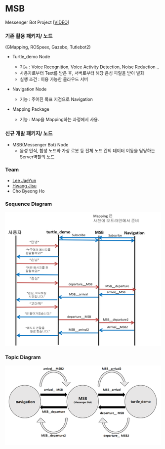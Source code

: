 # MSB
Messenger Bot Project
[[VIDEO](https://www.youtube.com/watch?v=fgXrmwN3tbE)]  

### 기존 활용 패키지/ 노드   
(GMapping, ROSpeex, Gazebo, Tutlebot2)
* Turtle_demo Node   
  * 기능 : Voice Recognition, Voice Activity Detection, Noise Reduction ..
  * 사용자로부터 Text를 받은 후, 서버로부터 해당 음성 파일을 받아 발화   
  * 실행 조건 : 이용 가능한 클라우드 서버
  
* Navigation Node  
  * 기능 : 주어진 목표 지점으로 Navigation

* Mapping Package
  * 기능 : Map을 Mapping하는 과정에서 사용.
  
### 신규 개발 패키지/ 노드 
* MSB(Messenger Bot) Node
  * 음성 인식, 합성 노드와 가상 로봇 등 전체 노드 간의 데이터 이동을 담당하는 Server역할의 노드

### Team
* [Lee JaeYun](https://github.com/jaeyun95)
* [Hwang Jisu](https://github.com/yellowjs0304)
* Cho Byeong Ho

### Sequence Diagram
![image_model_1](./sequence_diagram.png)  
   
   
### Topic Diagram
![image_model_2](./topic_diagram.png)  
